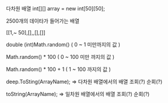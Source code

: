 다차원 배열
int[][] array = new int[50][50];

2500개의 데이타가 들어가는 배열

[[1,~ 50],[],,[],[]]

double
(int)Math.random() ( 0 ~ 1 미만까지의 값 )

Math.random() * 100 ( 0 ~ 100 미만 까지의 값 )

Math.random() * 100 + 1 ( 1 ~ 100 까지의 값 )

deep.ToSting(ArrayName); => 다차원 배열에서의 배열 조회(?) 순회(?)

toString(ArrayName); => 일차원 배열에서의 배열 조회(?) 순회(?)